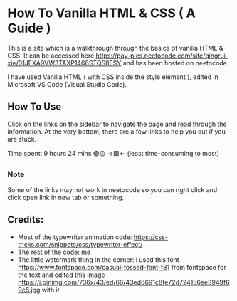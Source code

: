 # How To Vanilla HTML & CSS ( A Guide )

This is a site which is a walkthrough through the basics of vanilla HTML & CSS. It can be accessed here https://pay-pies.neetocode.com/site/qingrui-xie/01JFXA9VW3TAXP1466STQS8ESY and has been hosted on neetocode.

I have used Vanilla HTML ( with CSS inside the style element ), edited in Microsoft VS Code (Visual Studio Code).

## How To Use

Click on the links on the sidebar to navigate the page and read through the information. At the very bottom, there are a few links to help you out if you are stuck. 

Time spent: 9 hours 24 mins 🟢🟡 ->🟥<- (least time-consuming to most)

### Note

Some of the links may not work in neetocode so you can right click and click open link in new tab or something.

## Credits:

- Most of the typewriter animation code: https://css-tricks.com/snippets/css/typewriter-effect/
- The rest of the code: me
- The little watermark thing in the corner: i used this font https://www.fontspace.com/casual-tossed-font-f81 from fontspace for the text and edited this image https://i.pinimg.com/736x/43/ed/66/43ed6691c8fe72d724156ee3949f69c6.jpg with it



